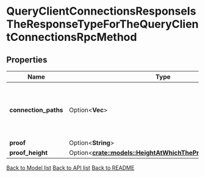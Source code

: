 # QueryClientConnectionsResponseIsTheResponseTypeForTheQueryClientConnectionsRpcMethod

## Properties

Name | Type | Description | Notes
------------ | ------------- | ------------- | -------------
**connection_paths** | Option<**Vec<String>**> | slice of all the connection paths associated with a client. | [optional]
**proof** | Option<**String**> |  | [optional]
**proof_height** | Option<[**crate::models::HeightAtWhichTheProofWasGenerated**](height_at_which_the_proof_was_generated.md)> |  | [optional]

[Back to Model list](../README.md#documentation-for-models) [Back to API list](../README.md#documentation-for-api-endpoints) [Back to README](../README.md)


